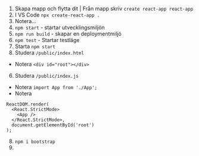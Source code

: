 

1. Skapa mapp och flytta dit | Från mapp skriv ```create react-app react-app```
2. I VS Code ```npx create-react-app .```
3. Notera...
  1. ```npm start``` - startar utvecklingsmiljön
  2. ```npm run build``` - skapar en deploymentmiljö
  3. ```npm test``` - Startar testläge
4. Starta ```npm start```
5. Studera ```/public/index.html```

  * Notera ```<div id="root"></div>```

6. Studera ```/public/index.js```
  * Notera ```import App from './App';```
  * Notera 

```
ReactDOM.render(
  <React.StrictMode>
    <App />
  </React.StrictMode>,
  document.getElementById('root')
);
```

8. ```npm i bootstrap```
9. 
